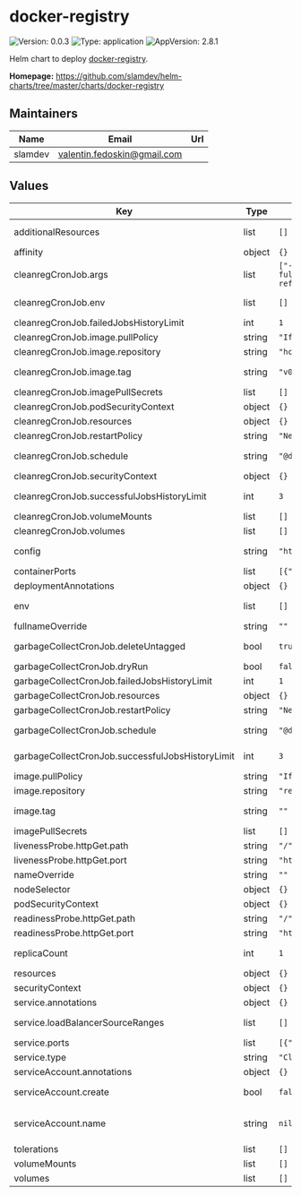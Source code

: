 # docker-registry

![Version: 0.0.3](https://img.shields.io/badge/Version-0.0.3-informational?style=flat-square) ![Type: application](https://img.shields.io/badge/Type-application-informational?style=flat-square) ![AppVersion: 2.8.1](https://img.shields.io/badge/AppVersion-2.8.1-informational?style=flat-square)

Helm chart to deploy [docker-registry](https://github.com/distribution/distribution).

**Homepage:** <https://github.com/slamdev/helm-charts/tree/master/charts/docker-registry>

## Maintainers

| Name | Email | Url |
| ---- | ------ | --- |
| slamdev | <valentin.fedoskin@gmail.com> |  |

## Values

| Key | Type | Default | Description |
|-----|------|---------|-------------|
| additionalResources | list | `[]` | list of additional resources to create (are processed via `tpl` function) |
| affinity | object | `{}` | affinity for scheduler pod assignment |
| cleanregCronJob.args | list | `["--registry=http://docker-registry","--assume-yes","--clean-full-catalog","--keepimages=10","--skip-tls-verify","--ignore-ref-tags"]` | args for cleanreg https://github.com/hcguersoy/cleanreg#usage |
| cleanregCronJob.env | list | `[]` | additional environment variables for the deployment |
| cleanregCronJob.failedJobsHistoryLimit | int | `1` | the number of failed finished jobs to retain |
| cleanregCronJob.image.pullPolicy | string | `"IfNotPresent"` | image pull policy |
| cleanregCronJob.image.repository | string | `"hcguersoy/cleanreg"` | image repository |
| cleanregCronJob.image.tag | string | `"v0.8.0"` | image tag (chart's appVersion value will be used if not set) |
| cleanregCronJob.imagePullSecrets | list | `[]` | image pull secret for private images |
| cleanregCronJob.podSecurityContext | object | `{}` | specifies security settings for a pod |
| cleanregCronJob.resources | object | `{}` | custom resource configuration |
| cleanregCronJob.restartPolicy | string | `"Never"` | container restart policy |
| cleanregCronJob.schedule | string | `"@daily"` | the schedule in Cron format, see https://en.wikipedia.org/wiki/Cron |
| cleanregCronJob.securityContext | object | `{}` | specifies security settings for a container |
| cleanregCronJob.successfulJobsHistoryLimit | int | `3` | the number of successful finished jobs to retain |
| cleanregCronJob.volumeMounts | list | `[]` | additional volume mounts |
| cleanregCronJob.volumes | list | `[]` | additional volumes |
| config | string | `"http:\n  addr: :5000"` | docker-registry config to provision inside of the container |
| containerPorts | list | `[{"containerPort":5000,"name":"http","protocol":"TCP"}]` | ports exposed by container |
| deploymentAnnotations | object | `{}` | annotations to add to the deployment |
| env | list | `[]` | additional environment variables for the deployment |
| fullnameOverride | string | `""` | full name of the chart. |
| garbageCollectCronJob.deleteUntagged | bool | `true` | delete manifests that are not currently referenced via tag |
| garbageCollectCronJob.dryRun | bool | `false` | do everything except remove the blobs |
| garbageCollectCronJob.failedJobsHistoryLimit | int | `1` | the number of failed finished jobs to retain |
| garbageCollectCronJob.resources | object | `{}` | custom resource configuration |
| garbageCollectCronJob.restartPolicy | string | `"Never"` | container restart policy |
| garbageCollectCronJob.schedule | string | `"@daily"` | the schedule in Cron format, see https://en.wikipedia.org/wiki/Cron |
| garbageCollectCronJob.successfulJobsHistoryLimit | int | `3` | the number of successful finished jobs to retain |
| image.pullPolicy | string | `"IfNotPresent"` | image pull policy |
| image.repository | string | `"registry"` | image repository |
| image.tag | string | `""` | image tag (chart's appVersion value will be used if not set) |
| imagePullSecrets | list | `[]` | image pull secret for private images |
| livenessProbe.httpGet.path | string | `"/"` | path for liveness probe |
| livenessProbe.httpGet.port | string | `"http"` | port for liveness probe |
| nameOverride | string | `""` | override name of the chart |
| nodeSelector | object | `{}` | node for scheduler pod assignment |
| podSecurityContext | object | `{}` | specifies security settings for a pod |
| readinessProbe.httpGet.path | string | `"/"` | path for readiness probe |
| readinessProbe.httpGet.port | string | `"http"` | port for readiness probe |
| replicaCount | int | `1` | number of replicas for docker-registry deployment. |
| resources | object | `{}` | custom resource configuration |
| securityContext | object | `{}` | specifies security settings for a container |
| service.annotations | object | `{}` | annotations to add to the service |
| service.loadBalancerSourceRanges | list | `[]` | traffic through the load-balancer will be restricted to the specified client IPs |
| service.ports | list | `[{"name":"http","port":80,"protocol":"TCP","targetPort":"http"}]` | service ports |
| service.type | string | `"ClusterIP"` | service type |
| serviceAccount.annotations | object | `{}` | annotations to add to the service account |
| serviceAccount.create | bool | `false` | specifies whether a service account should be created |
| serviceAccount.name | string | `nil` | the name of the service account to use; if not set and create is true, a name is generated using the fullname template |
| tolerations | list | `[]` | tolerations for scheduler pod assignment |
| volumeMounts | list | `[]` | additional volume mounts |
| volumes | list | `[]` | additional volumes |
